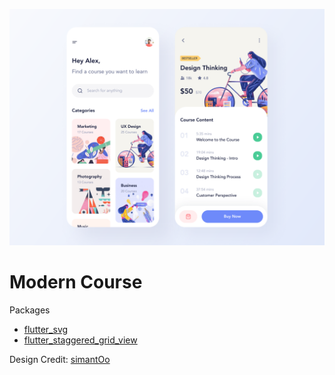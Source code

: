 ![](/course_app.png)

# Modern Course

Packages

- [flutter_svg](https://pub.dev/packages/flutter_svg)
- [flutter_staggered_grid_view](https://pub.dev/packages/flutter_staggered_grid_view)

Design Credit: [simantOo](https://www.uplabs.com/posts/course-app-free)
